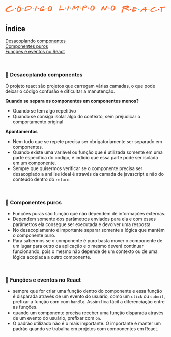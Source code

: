 <h1 align="center">
  <img src="../.github/react.png" alt="Código limpo no React">
</h1>

## Índice
[Desacoplando componentes](id#1)<br>
[Componentes puros](id#2)<br>
[Funções e eventos no React](id#3)<br>
<!-- 
[Composição vs Customização](id#4)<br>
[Condicionais no render](id#5)<br>
 -->
<br>

<div id="id1"></div>

### 📌 Desacoplando componentes
O projeto react são projetos que carregam várias camadas, o que pode deixar o código confusão e dificultar a manutenção.

**Quando se separa os componentes em componentes menos?**
- Quando se tem algo repetitivo
- Quando se consiga isolar algo do contexto, sem prejudicar o comportamento original

**Apontamentos**
- Nem tudo que se repete precisa ser obrigatoriamente ser separado em componentes.
- Quando existe uma variável ou função que é utilizada somente em uma parte específica do código, é indício que essa parte pode ser isolada em um componente.
- Sempre que quisermos verificar se o componente precisa ser desacoplado a análise ideal é através da camada de javascript e não do conteúdo dentro do `return`.

<br>

<div id="id2"></div>

### 📌 Componentes puros
- Funções puras são função que não dependem de informações externas. 
- Dependem somente dos parâmetros enviados para ela e com esses parâmetros ela consegue ser executada e devolver uma resposta.
- No desacoplamento é importante separar somente a lógica que mantém o componente puro.
- Para sabermos se o componente é puro basta mover o componente de um lugar para outro da aplicação e o mesmo deverá continuar funcionando, pois o mesmo não depende de um contexto ou de uma lógica acoplada a outro componente.

<br>

<div id="id3"></div>

### 📌 Funções e eventos no React
- sempre que for criar uma função dentro do componente e essa função é disparada através de um evento do usuário, como um `click` ou `submit`, prefixar a função com com `handle`. Assim fica fácil a diferenciação entre as funções.
- quando um componente precisa receber uma função disparada através de um evento do usuário, prefixar com `on`.
- O padrão utilizado não é o mais importante. O importante é manter um padrão quando se trabalha em projetos com componentes em React.

<br>

<div id="id4"></div>

<!-- ### 📌 Composição vs Customização -->

<br>

<div id="id5"></div>

<!-- ### 📌 Condicionais no render -->

<br>

